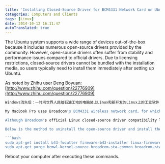 ```yaml
---
title: 'Installing Closed-Source Driver for BCM4331 Network Card on Ubuntu'
categories: Computers and Clients
tags: [Linux]
date: 2014-10-12 16:11:47
autoTranslated: true
---
```



The Ubuntu system supports a wide range of devices out-of-the-box because it includes numerous open-source drivers provided by the community. However, open-source drivers often suffer from stability and performance issues compared to official drivers. Due to licensing restrictions, closed-source drivers cannot be bundled with the installation media, so users typically need to install them immediately after setting up Ubuntu.

As noted by Zhihu user Deng Boyuan:  
[http://www.zhihu.com/question/22776909](http://www.zhihu.com/question/22776909)

````bash
Windows消失后：一时间世界人民给石油工地的电脑装上Linux和新开发的Linux上的工业软件，但是圈内就石油设备的驱动问题分成两派，美国的开源原教旨主义者坚持在墨西哥湾的钻井平台上使用开源驱动，导致产能大大下降；大庆油田被cnbeta的技术宅装上了5种桌面8种发行版并逐一美化跑分，而且要用石油设备放个Bad Apple，后自行编译内核，卒…其他油田由于发行版不同，升级工业软件后有些需要停工几天，特别是天天pacman -Syu的，爆炸事故时有发生。```

My MacBook Pro uses Broadcom's BCM4331 wireless network card, for which Ubuntu includes an open-source driver. However, I frequently experienced disconnection issues (manifested as "Destination Host Unreachable" ping errors, indicating packets couldn't reach the target machine). After researching on Google, I discovered many users report problems with this card's open-source driver, and Broadcom provides a closed-source alternative.

Although Broadcom's official Linux closed-source driver compatibility list doesn't include BCM4331, user testing ([http://wireless.kernel.org/en/users/Drivers/b43#Supported_devices](http://wireless.kernel.org/en/users/Drivers/b43#Supported_devices)) confirms it works properly with the closed-source driver.

Below is the method to uninstall the open-source driver and install the closed-source version. Before proceeding, ensure you have alternative network access (e.g., Ethernet cable or Bluetooth tethering to a mobile device).

```bash
sudo apt-get install b43-fwcutter firmware-b43-installer linux-firmware-nonfree
sudo apt-get purge bcmwl-kernel-source broadcom-sta-common broadcom-sta-source
````

Reboot your computer after executing these commands.
```
